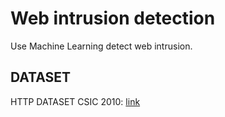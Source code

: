 # Web intrusion detection

Use Machine Learning detect web intrusion.

## DATASET

HTTP DATASET CSIC 2010: [link](http://www.isi.csic.es/dataset/)
